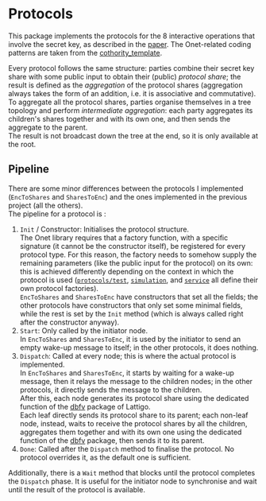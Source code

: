 # Protocols 

This package implements the protocols for the 8 interactive operations that involve the secret key, as described in the [paper](https://eprint.iacr.org/2020/304). 
The Onet-related coding patterns are taken from the [cothority_template](https://github.com/dedis/cothority_template). 

Every protocol follows the same structure: parties combine their secret key share with some public input to obtain their (public) *protocol share*; 
the result is defined as the *aggregation* of the protocol shares (aggregation always takes the form of an addition, i.e. it is associative and commutative).  
To aggregate all the protocol shares, parties organise themselves in a tree topology and perform *intermediate aggregation*: each party aggregates its children's shares together and with its own one, and then sends the aggregate to the parent.  
The result is not broadcast down the tree at the end, so it is only available at the root. 

## Pipeline

There are some minor differences between the protocols I implemented (`EncToShares` and `SharesToEnc`) and the ones implemented in the previous project (all the others).  
The pipeline for a protocol is : 

1) `Init` / Constructor: Initialises the protocol structure.  
The Onet library requires that a factory function, with a specific signature (it cannot be the constructor itself), be registered for every protocol type.
For this reason, the factory needs to somehow supply the remaining parameters (like the public input for the protocol) on its own: this is achieved differently depending on the context in which the protocol is used ([`protocols/test`](test), [`simulation`](../simulation), and [`service`](../service) all define their own protocol factories).  
`EncToShares` and `SharesToEnc` have constructors that set all the fields; the other protocols have constructors that only set some minimal fields, while the rest is set by the `Init` method (which is always called right after the constructor anyway). 
2) `Start`: Only called by the initiator node.  
In `EncToShares` and `SharesToEnc`, it is used by the initiator to send an empty wake-up message to itself; in the other protocols, it does nothing.
3) `Dispatch`: Called at every node; this is where the actual protocol is implemented.  
In `EncToShares` and `SharesToEnc`, it starts by waiting for a wake-up message, then it relays the message to the children nodes; in the other protocols, it directly sends the message to the children.  
After this, each node generates its protocol share using the dedicated function of the [dbfv](https://github.com/ldsec/lattigo/tree/master/dbfv) package of Lattigo.  
Each leaf directly sends its protocol share to its parent; each non-leaf node, instead, waits to receive the protocol shares by all the children, aggregates them together and with its own one using the dedicated function of the [dbfv](https://github.com/ldsec/lattigo/tree/master/dbfv) package, then sends it to its parent.
4) `Done`: Called after the `Dispatch` method to finalise the protocol. No protocol overrides it, as the default one is sufficient.

Additionally, there is a `Wait` method that blocks until the protocol completes the `Dispatch` phase. It is useful for the initiator node to synchronise and wait until the result of the protocol is available. 
